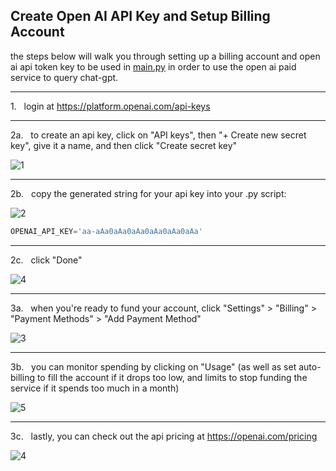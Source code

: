 ## Create Open AI API Key and Setup Billing Account

the steps below will walk you through setting up a billing account and open ai api token key to be used in [main.py](https://github.com/coleman-zachery/open_ai_api/blob/main/main.py) in order to use the open ai paid service to query chat-gpt.

---

1.   login at https://platform.openai.com/api-keys

---

2a.   to create an api key, click on "API keys", then "+ Create new secret key", give it a name, and then click "Create secret key"

![1](https://github.com/coleman-zachery/open_ai_api/assets/42438576/59fadb6d-639a-4d27-9fa6-44e0666020f0)

---

2b.   copy the generated string for your api key into your .py script:

![2](https://github.com/coleman-zachery/open_ai_api/assets/42438576/8880aee2-c692-43a5-bad1-6c1d17d26487)

``` python
OPENAI_API_KEY='aa-aAa0aAa0aAa0aAa0aAa0aAa'
```

---

2c.   click "Done"

![4](https://github.com/coleman-zachery/open_ai_api/assets/42438576/8a57c51c-d38d-40f3-8ad0-a556744b2d0c)

---

3a.   when you're ready to fund your account, click "Settings" > "Billing" > "Payment Methods" > "Add Payment Method"

![3](https://github.com/coleman-zachery/open_ai_api/assets/42438576/f8ec2f73-5a51-4e1b-a0c8-df318df5c0be)

---

3b.   you can monitor spending by clicking on "Usage" (as well as set auto-billing to fill the account if it drops too low, and limits to stop funding the service if it spends too much in a month)

![5](https://github.com/coleman-zachery/open_ai_api/assets/42438576/222f6c3c-31f0-474d-9db9-0bd1cdec9c11)

---

3c.   lastly, you can check out the api pricing at https://openai.com/pricing

![4](https://github.com/coleman-zachery/open_ai_api/assets/42438576/049a4fe9-1806-4f06-bbea-04dd2b6d919e)
